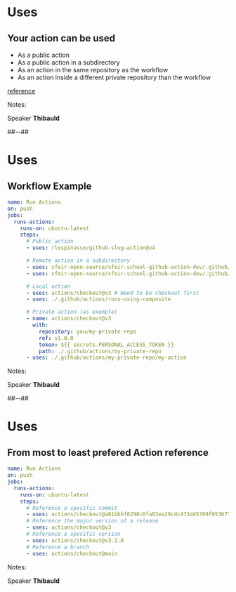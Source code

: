 <!-- .slide: -->

# Uses

## Your action can be used

* As a public action
* As a public action in a subdirectory
* As an action in the same repository as the workflow
* As an action inside a different private repository than the workflow

[reference](https://docs.github.com/en/actions/using-workflows/workflow-syntax-for-github-actions#jobsjob_idstepsuses)
<!-- .element: class="credits" -->

Notes:

Speaker **Thibauld**

##--##

<!-- .slide: class="with-code-bg-dark" -->

# Uses

## Workflow Example

```yaml [7-8|10-12|14-16|18-25]
name: Run Actions
on: push
jobs:
  runs-actions:
    runs-on: ubuntu-latest
    steps:
      # Public action
      - uses: rlespinasse/github-slug-action@v4

      # Remote action in a subdirectory
      - uses: sfeir-open-source/sfeir-school-github-action-dev/.github/actions/runs-using-node@v1
      - uses: sfeir-open-source/sfeir-school-github-action-dev/.github/actions/runs-using-docker@v1

      # Local action
      - uses: actions/checkout@v3 # Need to be checkout first
      - uses: ./.github/actions/runs-using-composite

      # Private action (as exemple)
      - name: actions/checkout@v3
        with:
          repository: you/my-private-repo
          ref: v1.0.0
          token: ${{ secrets.PERSONAL_ACCESS_TOKEN }}
          path: ./.github/actions/my-private-repo
      - uses: ./.github/actions/my-private-repo/my-action
```

Notes:

Speaker **Thibauld**

##--##

<!-- .slide: class="with-code-bg-dark" -->

# Uses

## From most to least prefered Action reference

```yaml [7-8|9-10|11-12|13-14]
name: Run Actions
on: push
jobs:
  runs-actions:
    runs-on: ubuntu-latest
    steps:
      # Reference a specific commit
      - uses: actions/checkout@a81bbbf8298c0fa03ea29cdc473d45769f953675
      # Reference the major version of a release
      - uses: actions/checkout@v3
      # Reference a specific version
      - uses: actions/checkout@v3.2.0
      # Reference a branch
      - uses: actions/checkout@main
```

Notes:

Speaker **Thibauld**
